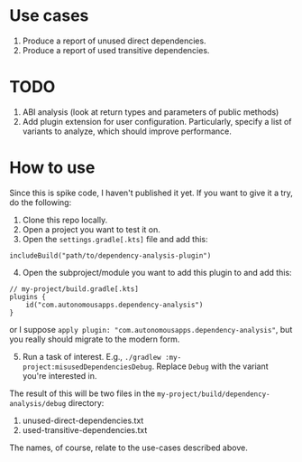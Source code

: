 # Use cases
1. Produce a report of unused direct dependencies.
1. Produce a report of used transitive dependencies.

# TODO
1. ABI analysis (look at return types and parameters of public methods)
1. Add plugin extension for user configuration.
Particularly, specify a list of variants to analyze, which should improve performance.

# How to use
Since this is spike code, I haven't published it yet. If you want to give it a try, do the following:
1. Clone this repo locally.
1. Open a project you want to test it on.
1. Open the `settings.gradle[.kts]` file and add this:
```
includeBuild("path/to/dependency-analysis-plugin")
```
4. Open the subproject/module you want to add this plugin to and add this:
```
// my-project/build.gradle[.kts]
plugins {
    id("com.autonomousapps.dependency-analysis")
}
```
or I suppose `apply plugin: "com.autonomousapps.dependency-analysis"`, but you really should migrate to the modern form.

5. Run a task of interest. E.g., `./gradlew :my-project:misusedDependenciesDebug`. 
Replace `Debug` with the variant you're interested in. 

The result of this will be two files in the `my-project/build/dependency-analysis/debug` directory:
1. unused-direct-dependencies.txt
1. used-transitive-dependencies.txt

The names, of course, relate to the use-cases described above.